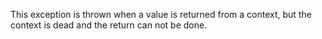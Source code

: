 This exception is thrown when a value is returned from a context, but the context is dead and the return can not be done.